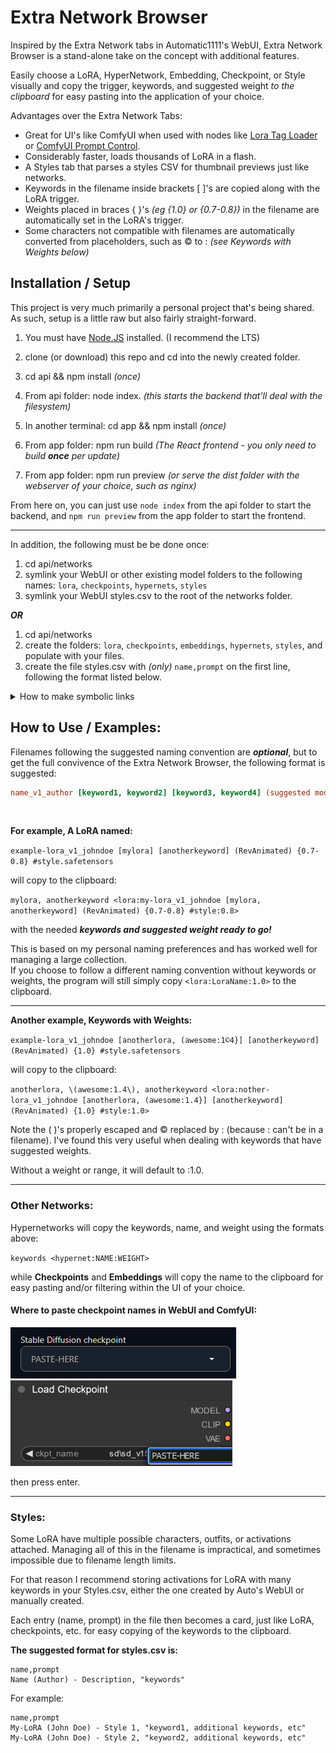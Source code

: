 # Extra Network Browser

Inspired by the Extra Network tabs in Automatic1111's WebUI, Extra Network Browser is a stand-alone take on the concept with additional features.

Easily choose a LoRA, HyperNetwork, Embedding, Checkpoint, or Style visually and copy the trigger, keywords, and suggested weight *to the clipboard* for easy pasting into the application of your choice.

Advantages over the Extra Network Tabs:

* Great for UI's like ComfyUI when used with nodes like [Lora Tag Loader](https://github.com/badjeff/comfyui_lora_tag_loader/) or [ComfyUI Prompt Control](https://github.com/asagi4/comfyui-prompt-control).
* Considerably faster, loads thousands of LoRA in a flash.
* A Styles tab that parses a styles CSV for thumbnail previews just like networks.
* Keywords in the filename inside brackets [ ]'s are copied along with the LoRA trigger.
* Weights placed in braces { }'s *(eg {1.0} or {0.7-0.8})* in the filename are automatically set in the LoRA's trigger.
* Some characters not compatible with filenames are automatically converted from placeholders, such as ©️ to : *(see Keywords with Weights below)*

## Installation / Setup

This project is very much primarily a personal project that's being shared. As such, setup is a little raw but also fairly straight-forward.

1) You must have [Node.JS](https://nodejs.org/en) installed. (I recommend the LTS)
2) clone (or download) this repo and cd into the newly created folder.
3) cd api && npm install *(once)*
4) From api folder: node index. *(this starts the backend that'll deal with the filesystem)*

5) In another terminal: cd app && npm install *(once)*
6) From app folder: npm run build *(The React frontend - you only need to build **once** per update)*
7) From app folder: npm run preview *(or serve the dist folder with the webserver of your choice, such as nginx)*

From here on, you can just use `node index` from the api folder to start the backend, and `npm run preview` from the app folder to start the frontend.

---

In addition, the following must be be done once:

1) cd api/networks
2) symlink your WebUI or other existing model folders to the following names: `lora`, `checkpoints`, `hypernets`, `styles`
3) symlink your WebUI styles.csv to the root of the networks folder.

***OR***

1) cd api/networks
2) create the folders: `lora`, `checkpoints`, `embeddings`, `hypernets`, `styles`, and populate with your files.
3) create the file styles.csv with *(only)* `name,prompt` on the first line, following the format listed below.

<details>

<summary>How to make symbolic links</summary>

Symlinking your existing folders is suggested and can be done as such:

``` bash
# Windows
mklink /d lora C:\webui\models\LoRA
# ... (other folders) ...
mklink styles.csv C:\webui\styles.csv

# Linux:
ln -s ~/webui/models/LoRA lora
# ... (other folders) ...
ln -s ~/webui/styles.csv styles.csv
```
</details>

## How to Use / Examples:

Filenames following the suggested naming convention are ***optional***, but to get the full convivence of the Extra Network Browser, the following format is suggested:

``` ini
name_v1_author [keyword1, keyword2] [keyword3, keyword4] (suggested model) {weight1-weight2} #tag1 #tag2.safetensors
```

<br />

**For example, A LoRA named:**

`example-lora_v1_johndoe [mylora] [anotherkeyword] (RevAnimated) {0.7-0.8} #style.safetensors`

will copy to the clipboard:

`mylora, anotherkeyword <lora:my-lora_v1_johndoe [mylora, anotherkeyword] (RevAnimated) {0.7-0.8} #style:0.8>`

with the needed ***keywords and suggested weight ready to go!***

This is based on my personal naming preferences and has worked well for managing a large collection.<br />
If you choose to follow a different naming convention without keywords or weights, the program will still simply copy ```<lora:LoraName:1.0>``` to the clipboard.

---

**Another example, Keywords with Weights:**

`example-lora_v1_johndoe [anotherlora, (awesome:1©️4}] [anotherkeyword] (RevAnimated) {1.0} #style.safetensors`

will copy to the clipboard:

`anotherlora, \(awesome:1.4\), anotherkeyword <lora:nother-lora_v1_johndoe [anotherlora, (awesome:1.4}] [anotherkeyword] (RevAnimated) {1.0} #style:1.0>`

Note the ( )'s properly escaped and ©️ replaced by : (because : can't be in a filename).  I've found this very useful when dealing with keywords that have suggested weights.

Without a weight or range, it will default to :1.0.

---

### Other Networks:

Hypernetworks will copy the keywords, name, and weight using the formats above:

`keywords <hypernet:NAME:WEIGHT>`

while **Checkpoints** and **Embeddings** will copy the name to the clipboard for easy pasting and/or filtering within the UI of your choice.

#### Where to paste checkpoint names in WebUI and ComfyUI:

![Auto](auto.png) &nbsp;
![Comfy](comfy.png)

then press enter.

---

### Styles:

Some LoRA have multiple possible characters, outfits, or activations attached.  Managing all of this in the filename is impractical, and sometimes impossible due to filename length limits.

For that reason I recommend storing activations for LoRA with many keywords in your Styles.csv, either the one created by Auto's WebUI or manually created.

Each entry (name, prompt) in the file then becomes a card, just like LoRA, checkpoints, etc. for easy copying of the keywords to the clipboard.

**The suggested format for styles.csv is:**

```
name,prompt
Name (Author) - Description, "keywords"
```

For example:

```
name,prompt
My-LoRA (John Doe) - Style 1, "keyword1, additional keywords, etc"
My-LoRA (John Doe) - Style 2, "keyword2, additional keywords, etc"
```
